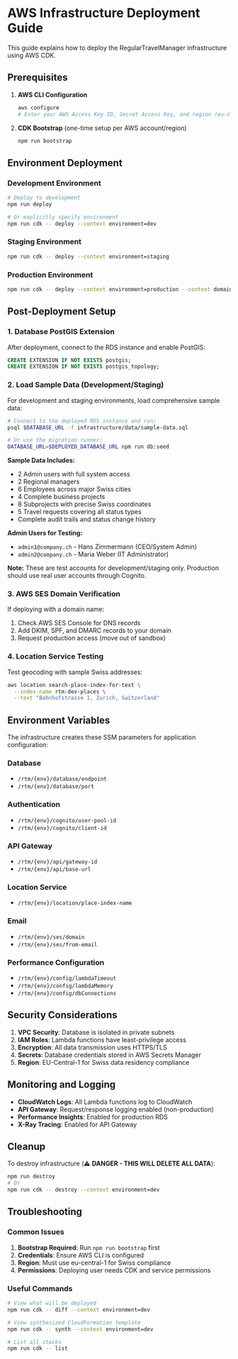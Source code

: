 # AWS Infrastructure Deployment Guide

This guide explains how to deploy the RegularTravelManager infrastructure using AWS CDK.

## Prerequisites

1. **AWS CLI Configuration**
   ```bash
   aws configure
   # Enter your AWS Access Key ID, Secret Access Key, and region (eu-central-1)
   ```

2. **CDK Bootstrap** (one-time setup per AWS account/region)
   ```bash
   npm run bootstrap
   ```

## Environment Deployment

### Development Environment
```bash
# Deploy to development
npm run deploy

# Or explicitly specify environment
npm run cdk -- deploy --context environment=dev
```

### Staging Environment
```bash
npm run cdk -- deploy --context environment=staging
```

### Production Environment
```bash
npm run cdk -- deploy --context environment=production --context domainName=yourdomain.com
```

## Post-Deployment Setup

### 1. Database PostGIS Extension
After deployment, connect to the RDS instance and enable PostGIS:
```sql
CREATE EXTENSION IF NOT EXISTS postgis;
CREATE EXTENSION IF NOT EXISTS postgis_topology;
```

### 2. Load Sample Data (Development/Staging)
For development and staging environments, load comprehensive sample data:
```bash
# Connect to the deployed RDS instance and run:
psql $DATABASE_URL -f infrastructure/data/sample-data.sql

# Or use the migration runner:
DATABASE_URL=$DEPLOYED_DATABASE_URL npm run db:seed
```

**Sample Data Includes:**
- 2 Admin users with full system access
- 2 Regional managers
- 6 Employees across major Swiss cities  
- 4 Complete business projects
- 8 Subprojects with precise Swiss coordinates
- 5 Travel requests covering all status types
- Complete audit trails and status change history

**Admin Users for Testing:**
- `admin1@company.ch` - Hans Zimmermann (CEO/System Admin)
- `admin2@company.ch` - Maria Weber (IT Administrator)

**Note:** These are test accounts for development/staging only. Production should use real user accounts through Cognito.

### 3. AWS SES Domain Verification
If deploying with a domain name:
1. Check AWS SES Console for DNS records
2. Add DKIM, SPF, and DMARC records to your domain
3. Request production access (move out of sandbox)

### 4. Location Service Testing
Test geocoding with sample Swiss addresses:
```bash
aws location search-place-index-for-text \
  --index-name rtm-dev-places \
  --text "Bahnhofstrasse 1, Zurich, Switzerland"
```

## Environment Variables

The infrastructure creates these SSM parameters for application configuration:

### Database
- `/rtm/{env}/database/endpoint`
- `/rtm/{env}/database/port`

### Authentication
- `/rtm/{env}/cognito/user-pool-id`
- `/rtm/{env}/cognito/client-id`

### API Gateway
- `/rtm/{env}/api/gateway-id`
- `/rtm/{env}/api/base-url`

### Location Service
- `/rtm/{env}/location/place-index-name`

### Email
- `/rtm/{env}/ses/domain`
- `/rtm/{env}/ses/from-email`

### Performance Configuration
- `/rtm/{env}/config/lambdaTimeout`
- `/rtm/{env}/config/lambdaMemory`
- `/rtm/{env}/config/dbConnections`

## Security Considerations

1. **VPC Security**: Database is isolated in private subnets
2. **IAM Roles**: Lambda functions have least-privilege access
3. **Encryption**: All data transmission uses HTTPS/TLS
4. **Secrets**: Database credentials stored in AWS Secrets Manager
5. **Region**: EU-Central-1 for Swiss data residency compliance

## Monitoring and Logging

- **CloudWatch Logs**: All Lambda functions log to CloudWatch
- **API Gateway**: Request/response logging enabled (non-production)
- **Performance Insights**: Enabled for production RDS
- **X-Ray Tracing**: Enabled for API Gateway

## Cleanup

To destroy infrastructure (⚠️ **DANGER - THIS WILL DELETE ALL DATA**):
```bash
npm run destroy
# Or
npm run cdk -- destroy --context environment=dev
```

## Troubleshooting

### Common Issues

1. **Bootstrap Required**: Run `npm run bootstrap` first
2. **Credentials**: Ensure AWS CLI is configured
3. **Region**: Must use eu-central-1 for Swiss compliance
4. **Permissions**: Deploying user needs CDK and service permissions

### Useful Commands

```bash
# View what will be deployed
npm run cdk -- diff --context environment=dev

# View synthesized CloudFormation template
npm run cdk -- synth --context environment=dev

# List all stacks
npm run cdk -- list
```
